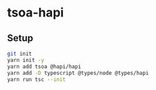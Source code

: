 # tsoa-hapi

## Setup

```bash
git init
yarn init -y
yarn add tsoa @hapi/hapi
yarn add -D typescript @types/node @types/hapi
yarn run tsc --init
```
